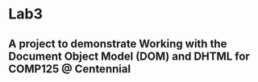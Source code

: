 # Lab3

## A project to demonstrate Working with the Document Object Model (DOM) and DHTML for COMP125 @ Centennial
